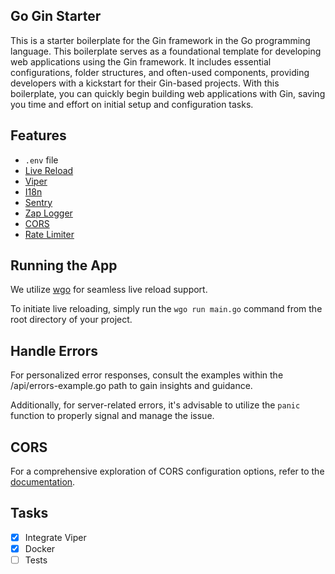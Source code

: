 ## Go Gin Starter

This is a starter boilerplate for the Gin framework in the Go programming language. This boilerplate serves as a foundational template for developing web applications using the Gin framework. It includes essential configurations, folder structures, and often-used components, providing developers with a kickstart for their Gin-based projects. With this boilerplate, you can quickly begin building web applications with Gin, saving you time and effort on initial setup and configuration tasks.

## Features
- `.env` file
- [Live Reload](https://github.com/bokwoon95/wgo)
- [Viper](https://github.com/spf13/viper)
- [I18n](https://github.com/nicksnyder/go-i18n)
- [Sentry](https://github.com/getsentry/sentry-go)
- [Zap Logger](https://github.com/uber-go/zap)
- [CORS](https://github.com/gin-contrib/cors)
- [Rate Limiter](https://github.com/JGLTechnologies/gin-rate-limit)

## Running the App

We utilize [wgo](https://github.com/bokwoon95/wgo) for seamless live reload support. 

To initiate live reloading, simply run the `wgo run main.go` command from the root directory of your project.

## Handle Errors

For personalized error responses, consult the examples within the /api/errors-example.go path to gain insights and guidance.

Additionally, for server-related errors, it's advisable to utilize the `panic` function to properly signal and manage the issue.

## CORS

For a comprehensive exploration of CORS configuration options, refer to the [documentation](https://github.com/gin-contrib/cors).

## Tasks
- [x] Integrate Viper
- [x] Docker
- [ ] Tests 
